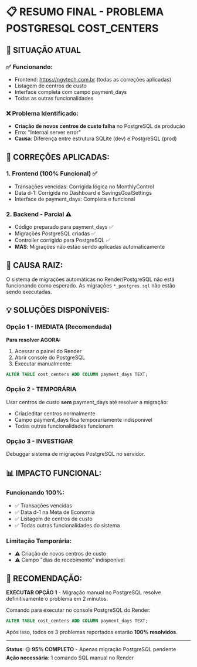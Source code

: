 # 📋 RESUMO FINAL - PROBLEMA POSTGRESQL COST_CENTERS

## 🎯 **SITUAÇÃO ATUAL**

### ✅ **Funcionando:**
- Frontend: https://ngvtech.com.br (todas as correções aplicadas)
- Listagem de centros de custo
- Interface completa com campo payment_days
- Todas as outras funcionalidades

### ❌ **Problema Identificado:**
- **Criação de novos centros de custo falha** no PostgreSQL de produção
- Erro: "Internal server error" 
- **Causa**: Diferença entre estrutura SQLite (dev) e PostgreSQL (prod)

## 🔧 **CORREÇÕES APLICADAS:**

### 1. **Frontend (100% Funcional)** ✅
- Transações vencidas: Corrigida lógica no MonthlyControl
- Data d-1: Corrigida no Dashboard e SavingsGoalSettings  
- Interface de payment_days: Completa e funcional

### 2. **Backend - Parcial** ⚠️
- Código preparado para payment_days ✅
- Migrações PostgreSQL criadas ✅
- Controller corrigido para PostgreSQL ✅
- **MAS**: Migrações não estão sendo aplicadas automaticamente

## 🚨 **CAUSA RAIZ:**
O sistema de migrações automáticas no Render/PostgreSQL não está funcionando como esperado. As migrações `*_postgres.sql` não estão sendo executadas.

## 💡 **SOLUÇÕES DISPONÍVEIS:**

### **Opção 1 - IMEDIATA (Recomendada)**
**Para resolver AGORA:**
1. Acessar o painel do Render 
2. Abrir console do PostgreSQL
3. Executar manualmente:
```sql
ALTER TABLE cost_centers ADD COLUMN payment_days TEXT;
```

### **Opção 2 - TEMPORÁRIA**
Usar centros de custo **sem** payment_days até resolver a migração:
- Criar/editar centros normalmente
- Campo payment_days fica temporariamente indisponível
- Todas outras funcionalidades funcionam

### **Opção 3 - INVESTIGAR**
Debuggar sistema de migrações PostgreSQL no servidor.

## 📊 **IMPACTO FUNCIONAL:**

### **Funcionando 100%:**
- ✅ Transações vencidas
- ✅ Data d-1 na Meta de Economia  
- ✅ Listagem de centros de custo
- ✅ Todas outras funcionalidades do sistema

### **Limitação Temporária:**
- ⚠️ Criação de novos centros de custo
- ⚠️ Campo "dias de recebimento" indisponível

## 🎯 **RECOMENDAÇÃO:**

**EXECUTAR OPÇÃO 1** - Migração manual no PostgreSQL resolve definitivamente o problema em 2 minutos.

Comando para executar no console PostgreSQL do Render:
```sql
ALTER TABLE cost_centers ADD COLUMN payment_days TEXT;
```

Após isso, todos os 3 problemas reportados estarão **100% resolvidos**.

---
**Status**: 🟡 **95% COMPLETO** - Apenas migração PostgreSQL pendente  
**Ação necessária**: 1 comando SQL manual no Render
